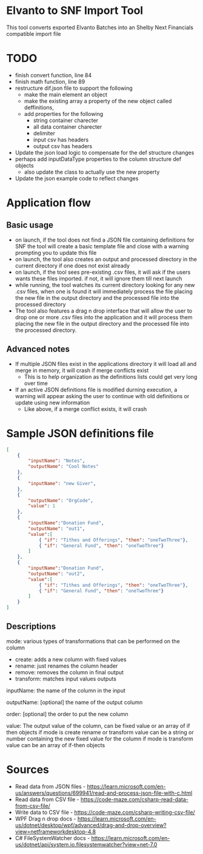 # Elvanto to SNF Import Tool
This tool converts exported Elvanto Batches into an Shelby Next Financials compatible import file

# TODO
- finish convert function, line 84
- finish math function, line 89
- restructure dif.json file to support the following
    - make the main element an object
    - make the existing array a property of the new object called deffinitions,
    - add properties for the following
        - string container charecter
        - all data container charecter
        - delimiter
        - input csv has headers
        - output csv has headers
- Update the json load logic to compensate for the def structure changes
- perhaps add inputDataType properties to the column structure def objects
    - also update the class to actually use the new property
- Update the json example code to reflect changes


# Application flow
## Basic usage
- on launch, if the tool does not find a JSON file containing definitions for SNF the tool will create a basic template file and close with a warning prompting you to update this file
- on launch, the tool also creates an output and processed directory in the current directory if one does not exist already
- on launch, if the tool sees pre-existing .csv files, it will ask if the users wants these files imported. if not, it will ignore them till next launch
- while running, the tool watches its current directory looking for any new .csv files, when one is found it will immediately process the file placing the new file in the output directory and the processed file into the processed directory
- The tool also features a drag n drop interface that will allow the user to drop one or more .csv files into the application and it will process them placing the new file in the output directory and the processed file into the processed directory. 

## Advanced notes
- If multiple JSON files exist in the applications directory it will load all and merge in memory, it will crash if merge conflicts exist
  - This is to help organization as the definitions lists could get very long over time
- If an active JSON definitions file is modified durning execution, a warning will appear asking the user to continue with old definitions or update using new information
  - Like above, if a merge conflict exists, it will crash

# Sample JSON definitions file
```JSON
[
    {
        "inputName": "Notes",
        "outputName": "Cool Notes"
    },
    {
        "inputName": "new Giver",
    },
    {
        "outputName": "OrgCode",
        "value": 1
    },
    {
        "inputName":"Donation Fund",
        "outputName": "out1",
        "value":[
            { "if": "Tithes and Offerings", "then": "oneTwoThree"},
            { "if": "General Fund", "then": "oneTwoThree"}
        ]
    },
    {
        "inputName":"Donation Fund",
        "outputName": "out2",
        "value":[
            { "if": "Tithes and Offerings", "then": "oneTwoThree"},
            { "if": "General Fund", "then": "oneTwoThree"}
        ]
    }
]
```

## Descriptions
mode: 
various types of transformations that can be performed on the column
- create: adds a new column with fixed values
- rename: just renames the column header
- remove: removes the column in final output
- transform: matches input values outputs

inputName: the name of the column in the input

outputName: [optional] the name of the output column

order: [optional] the order to put the new column

value:
The output value of the column, can be fixed value or an array of if then objects
if mode is create rename or transform
    value can be a string or number containing the new fixed value for the column
if mode is transform
    value can be an array of if-then objects


# Sources
- Read data from JSON files - https://learn.microsoft.com/en-us/answers/questions/699941/read-and-process-json-file-with-c.html
- Read data from CSV file - https://code-maze.com/csharp-read-data-from-csv-file/
- Write data to CSV file - https://code-maze.com/csharp-writing-csv-file/
- WPF Drag n drop docs - https://learn.microsoft.com/en-us/dotnet/desktop/wpf/advanced/drag-and-drop-overview?view=netframeworkdesktop-4.8
- C# FileSystemWatcher docs - https://learn.microsoft.com/en-us/dotnet/api/system.io.filesystemwatcher?view=net-7.0
